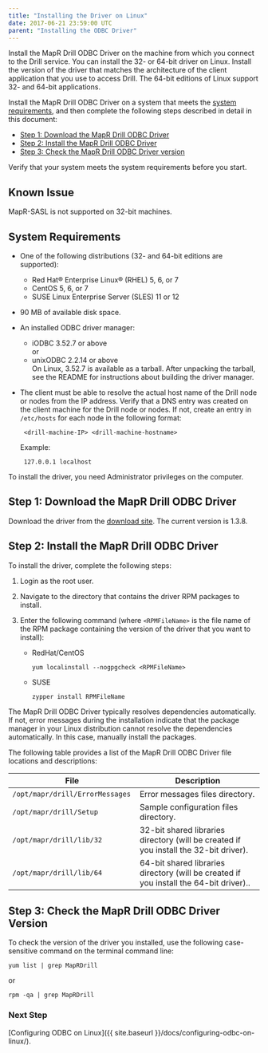```yaml
---
title: "Installing the Driver on Linux"
date: 2017-06-21 23:59:00 UTC
parent: "Installing the ODBC Driver"
---
```

Install the MapR Drill ODBC Driver on the machine from which you connect to
the Drill service. You can install the 32- or 64-bit driver on Linux. Install
the version of the driver that matches the architecture of the client
application that you use to access Drill. The 64-bit editions of Linux support
32- and 64-bit applications.

Install the MapR Drill ODBC Driver on a system that meets the [system requirements]({{site.baseurl}}/docs/installing-the-driver-on-linux/#system-requirements), and then complete the following steps described in detail in this document:

  * [Step 1: Download the MapR Drill ODBC Driver]({{site.baseurl}}/docs/installing-the-driver-on-linux/#step-1:-download-the-mapr-drill-odbc-driver) 
  * [Step 2: Install the MapR Drill ODBC Driver]({{site.baseurl}}/docs/installing-the-driver-on-linux/#step-2:-install-the-mapr-drill-odbc-driver)
  * [Step 3: Check the MapR Drill ODBC Driver version]({{site.baseurl}}/docs/installing-the-driver-on-linux/#step-3:-check-the-mapr-drill-odbc-driver-version)

Verify that your system meets the system requirements before you start.

## Known Issue

MapR-SASL is not supported on 32-bit machines. 

## System Requirements

  * One of the following distributions (32- and 64-bit editions are supported):
    * Red Hat® Enterprise Linux® (RHEL) 5, 6, or 7
    * CentOS 5, 6, or 7
    * SUSE Linux Enterprise Server (SLES) 11 or 12     
 * 90 MB of available disk space.
 * An installed ODBC driver manager:
    * iODBC 3.52.7 or above  
      or 
    * unixODBC 2.2.14 or above  
    On Linux, 3.52.7 is available as a tarball. After unpacking the tarball, see the README for instructions about building the driver manager.  
 * The client must be able to resolve the actual host name of the Drill node or nodes from the IP address. Verify that a DNS entry was created on the client machine for the Drill node or nodes. If not, create an entry in `/etc/hosts` for each node in the following format:  

    	<drill-machine-IP> <drill-machine-hostname>  
    	
	Example: 

		127.0.0.1 localhost

To install the driver, you need Administrator privileges on the computer. 

## Step 1: Download the MapR Drill ODBC Driver
Download the driver from the [download site](http://package.mapr.com/tools/MapR-ODBC/MapR_Drill/). The current version is 1.3.8.

## Step 2: Install the MapR Drill ODBC Driver

To install the driver, complete the following steps:

  1. Login as the root user.
  
  2. Navigate to the directory that contains the driver RPM packages to install.
  
  3. Enter the following command (where `<RPMFileName>` is the file name of the RPM package containing the version of the driver that you want to install):  
  
     * RedHat/CentOS  
     
		 `yum localinstall --nogpgcheck <RPMFileName>`

     * SUSE  
     
      	`zypper install RPMFileName`


The MapR Drill ODBC Driver typically resolves dependencies automatically. If not, error messages during the installation indicate that the package manager in your Linux distribution cannot resolve the
dependencies automatically. In this case, manually install the packages.

The following table provides a list of the MapR Drill ODBC Driver file
locations and descriptions:

File| Description  
---|---  
`/opt/mapr/drill/ErrorMessages `| Error messages files directory.  
`/opt/mapr/drill/Setup`| Sample configuration files directory.  
`/opt/mapr/drill/lib/32 `| 32-bit shared libraries directory (will be created if you install the 32-bit driver).  
`/opt/mapr/drill/lib/64`| 64-bit shared libraries directory (will be created if you install the 64-bit driver)..  
  
## Step 3: Check the MapR Drill ODBC Driver Version

To check the version of the driver you installed, use the following case-sensitive command on the terminal command line:

`yum list | grep MapRDrill`

or

`rpm -qa | grep MapRDrill`


### Next Step

[Configuring ODBC on Linux]({{ site.baseurl }}/docs/configuring-odbc-on-linux/).